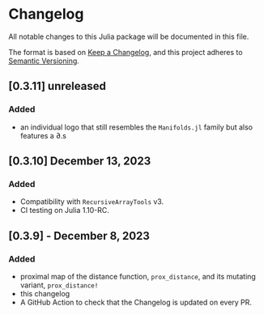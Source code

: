 # Changelog

All notable changes to this Julia package will be documented in this file.

The format is based on [Keep a Changelog](https://keepachangelog.com/en/1.0.0/),
and this project adheres to [Semantic Versioning](https://semver.org/spec/v2.0.0.html).

## [0.3.11] unreleased

### Added

* an individual logo that still resembles the `Manifolds.jl` family but also features a ∂.s

## [0.3.10] December 13, 2023

### Added

* Compatibility with `RecursiveArrayTools` v3.
* CI testing on Julia 1.10-RC.

## [0.3.9] - December 8, 2023

### Added

* proximal map of the distance function, `prox_distance`, and its mutating variant, `prox_distance!`
* this changelog
* A GitHub Action to check that the Changelog is updated on every PR.
